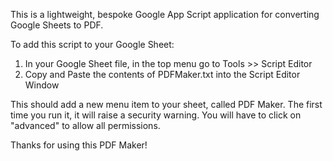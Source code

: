 This is a lightweight, bespoke Google App Script application for converting Google Sheets to PDF.

To add this script to your Google Sheet:
  1. In your Google Sheet file, in the top menu go to Tools >> Script Editor
  2. Copy and Paste the contents of PDFMaker.txt into the Script Editor Window

This should add a new menu item to your sheet, called PDF Maker. The first time you run it, it will raise a security warning. You will have to click on "advanced" to allow all permissions.

Thanks for using this PDF Maker!
